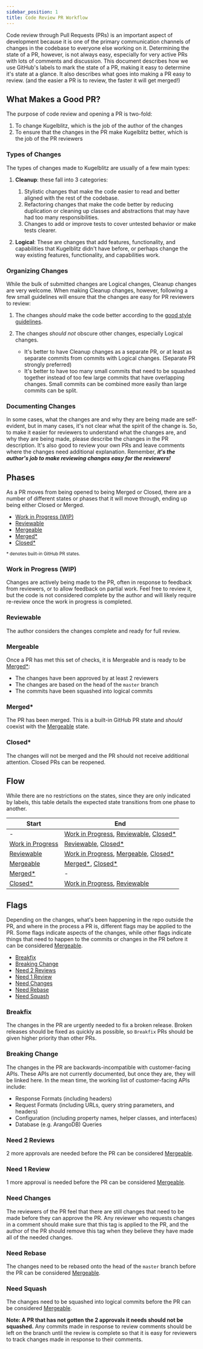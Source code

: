 ```yaml
---
sidebar_position: 1
title: Code Review PR Workflow
---
```


Code review through Pull Requests (PRs) is an important aspect of development because it is one of the primary
communication channels of changes in the codebase to everyone else working on it. Determining the state of a PR,
however, is not always easy, especially for very active PRs with lots of comments and discussion. This document
describes how we use GitHub's labels to mark the state of a PR, making it easy to determine it's state at a glance. It
also describes what goes into making a PR easy to review. (and the easier a PR is to review, the faster it will get
merged!)

What Makes a Good PR?
---------------------

The purpose of code review and opening a PR is two-fold:

1. To change Kugelblitz, which is the job of the author of the changes
2. To ensure that the changes in the PR make Kugelblitz better, which is the job of the PR reviewers

### Types of Changes

The types of changes made to Kugelblitz are usually of a few main types:

1. __Cleanup__: these fall into 3 categories:

   1. Stylistic changes that make the code easier to read and better aligned with the rest of the codebase.
   2. Refactoring changes that make the code better by reducing duplication or cleaning up classes and abstractions that
      may have had too many responsibilities.
   3. Changes to add or improve tests to cover untested behavior or make tests clearer.

2. __Logical__: These are changes that add features, functionality, and capabilities that Kugelblitz didn't have before,
   or perhaps change the way existing features, functionality, and capabilities work.

### Organizing Changes

While the bulk of submitted changes are Logical changes, Cleanup changes are very welcome. When making Cleanup changes,
however, following a few small guidelines will ensure that the changes are easy for PR reviewers to review:

1. The changes _should_ make the code better according to the [good style guidelines](https://google.github.io/styleguide/javaguide.html).
2. The changes _should not_ obscure other changes, especially Logical changes.

   - It's better to have Cleanup changes as a separate PR, or at least as separate commits from commits with Logical
     changes. (Separate PR strongly preferred)
   - It's better to have too many small commits that need to be squashed together instead of too few large commits that
     have overlapping changes. Small commits can be combined more easily than large commits can be split.

### Documenting Changes

In some cases, what the changes are and why they are being made are self-evident, but in many cases, it's not clear what
the spirit of the change is. So, to make it easier for reviewers to understand what the changes are, and why they are
being made, please describe the changes in the PR description. It's also good to review your own PRs and leave comments
where the changes need additional explanation. Remember, ___it's the author's job to make reviewing changes easy for the
reviewers!___

Phases
------

As a PR moves from being opened to being Merged or Closed, there are a number of different states or phases that it will
move through, ending up being either Closed or Merged.

- [Work in Progress (WIP)](#work-in-progress-wip)
- [Reviewable](#reviewable)
- [Mergeable](#mergeable)
- [Merged*](#merged)
- [Closed*](#closed)

<sub>* denotes built-in GitHub PR states. </sub>

### Work in Progress (WIP)

Changes are actively being made to the PR, often in response to feedback from reviewers, or to allow feedback on
partial work. Feel free to review it, but the code is not considered complete by the author and will likely require
re-review once the work in progress is completed.

### Reviewable

The author considers the changes complete and ready for full review.

### Mergeable

Once a PR has met this set of checks, it is Mergeable and is ready to be [Merged*](#merged):

- The changes have been approved by at least 2 reviewers
- The changes are based on the head of the `master` branch
- The commits have been squashed into logical commits

### Merged*

The PR has been merged. This is a built-in GitHub PR state and _should_ coexist with the [Mergeable](#mergeable) state.

### Closed*

The changes will not be merged and the PR should not receive additional attention. Closed PRs can be reopened.

Flow
----

While there are no restrictions on the states, since they are only indicated by labels, this table details the expected
state transitions from one phase to another.

| Start                                     | End                                                                                      |
|-------------------------------------------|------------------------------------------------------------------------------------------|
| -                                         | [Work in Progress](#work-in-progress-wip), [Reviewable](#reviewable), [Closed*](#closed) |
| [Work in Progress](#work-in-progress-wip) | [Reviewable](#reviewable), [Closed*](#closed)                                            |
| [Reviewable](#reviewable)                 | [Work in Progress](#work-in-progress-wip), [Mergeable](#mergeable), [Closed*](#closed)   |
| [Mergeable](#mergeable)                   | [Merged*](#merged), [Closed*](#closed)                                                   |
| [Merged*](#merged)                        | -                                                                                        |
| [Closed*](#closed)                        | [Work in Progress](#work-in-progress-wip), [Reviewable](#reviewable)                     |

Flags
-----

Depending on the changes, what's been happening in the repo outside the PR, and where in the process a PR is, different
flags may be applied to the PR. Some flags indicate aspects of the changes, while other flags indicate things that need
to happen to the commits or changes in the PR before it can be considered [Mergeable](#mergeable).

- [Breakfix](#breakfix)
- [Breaking Change](#breaking-change)
- [Need 2 Reviews](#need-2-reviews)
- [Need 1 Review](#need-1-review)
- [Need Changes](#need-changes)
- [Need Rebase](#need-rebase)
- [Need Squash](#need-squash)

### Breakfix

The changes in the PR are urgently needed to fix a broken release. Broken releases should be fixed as quickly as
possible, so `Breakfix` PRs should be given higher priority than other PRs.

### Breaking Change

The changes in the PR are backwards-incompatible with customer-facing APIs. These APIs are not currently documented,
but once they are, they will be linked here. In the mean time, the working list of customer-facing APIs include:

- Response Formats (including headers)
- Request Formats (including URLs, query string parameters, and headers)
- Configuration (including property names, helper classes, and interfaces)
- Database (e.g. ArangoDB) Queries

### Need 2 Reviews

2 more approvals are needed before the PR can be considered [Mergeable](#mergeable).

### Need 1 Review

1 more approval is needed before the PR can be considered [Mergeable](#mergeable).

### Need Changes

The reviewers of the PR feel that there are still changes that need to be made before they can approve the PR. Any
reviewer who requests changes in a comment should make sure that this tag is applied to the PR, and the author of the
PR should remove this tag when they believe they have made all of the needed changes.

### Need Rebase

The changes need to be rebased onto the head of the `master` branch before the PR can be considered
[Mergeable](#mergeable).

### Need Squash

The changes need to be squashed into logical commits before the PR can be considered [Mergeable](#mergeable).

**Note: A PR that has not gotten the 2 approvals it needs should not be squashed.** Any commits made in response to
review comments should be left on the branch until the review is complete so that it is easy for reviewers to track
changes made in response to their comments.

